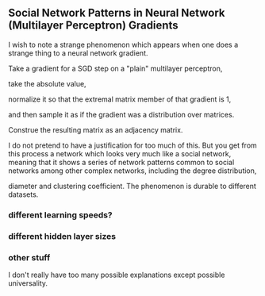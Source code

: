 Social Network Patterns in Neural Network (Multilayer Perceptron) Gradients
----

I wish to note a strange phenomenon which appears when one does a strange thing to a neural network gradient.

Take a gradient for a SGD step on a "plain" multilayer perceptron,

take the absolute value,

normalize it so that the extremal matrix member of that gradient is 1,

and then sample it as if the gradient was a distribution over matrices.

Construe the resulting matrix as an adjacency matrix.

I do not pretend to have a justification for too much of this. But you get from this process a network which looks very much like a social network, meaning that it shows a series of network patterns common to social networks among other complex networks, including the degree distribution,

diameter and clustering coefficient. The phenomenon is durable to different datasets.

### different learning speeds?
### different hidden layer sizes
### other stuff

I don't really have too many possible explanations except possible universality.
